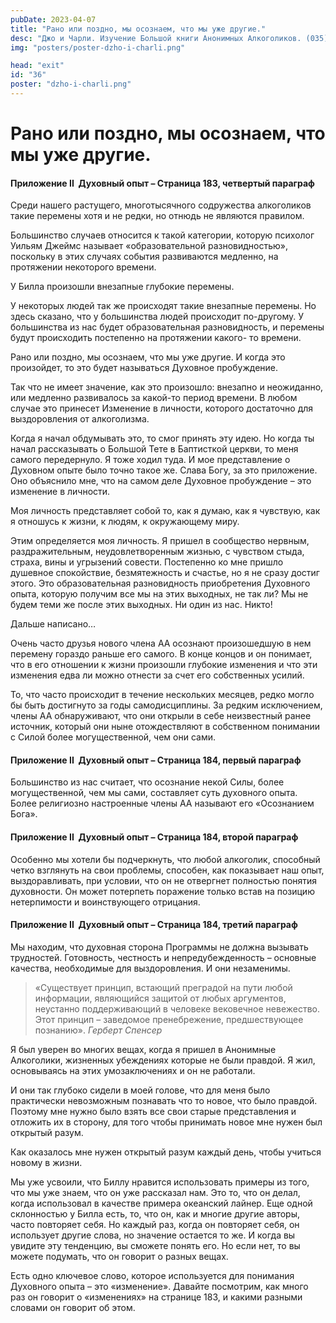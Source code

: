```yaml
---
pubDate: 2023-04-07
title: "Рано или поздно, мы осознаем, что мы уже другие."
desc: "Джо и Чарли. Изучение Большой книги Анонимных Алкоголиков. (035)"
img: "posters/poster-dzho-i-charli.png"

head: "exit"
id: "36"
poster: "dzho-i-charli.png"
---
```


# Рано или поздно, мы осознаем, что мы уже другие.

#### Приложение II  Духовный опыт – Страница 183, четвертый параграф

Среди нашего растущего, многотысячного содружества алкоголиков такие перемены хотя и не редки, но отнюдь не являются правилом.

Большинство случаев относится к такой категории, которую психолог Уильям Джеймс называет «образовательной разновидностью», поскольку в этих случаях события развиваются медленно, на протяжении некоторого времени.

У Билла произошли внезапные глубокие перемены.

У некоторых людей так же происходят такие внезапные перемены. Но здесь сказано, что у большинства людей происходит по-другому. У большинства из нас будет образовательная разновидность, и перемены будут происходить постепенно на протяжении какого- то времени.

Рано или поздно, мы осознаем, что мы уже другие. И когда это произойдет, то это будет называться Духовное пробуждение.

Так что не имеет значение, как это произошло: внезапно и неожиданно, или медленно развивалось за какой-то период времени. В любом случае это принесет Изменение в личности, которого достаточно для выздоровления от алкоголизма.

Когда я начал обдумывать это, то смог принять эту идею. Но когда ты начал рассказывать о Большой Тете в Баптисткой церкви, то меня самого передернуло. Я тоже ходил туда. И мое представление о Духовном опыте было точно такое же. Слава Богу, за это приложение. Оно объяснило мне, что на самом деле Духовное пробуждение – это изменение в личности.

Моя личность представляет собой то, как я думаю, как я чувствую, как я отношусь к жизни, к людям, к окружающему миру.

Этим определяется моя личность. Я пришел в сообщество нервным, раздражительным, неудовлетворенным жизнью, с чувством стыда, страха, вины и угрызений совести. Постепенно ко мне пришло душевное спокойствие, безмятежность и счастье, но я не сразу достиг этого. Это образовательная разновидность приобретения Духовного опыта, которую получим все мы на этих выходных, не так ли? Мы не будем теми же после этих выходных. Ни один из нас. Никто!

Дальше написано…

Очень часто друзья нового члена АА осознают произошедшую в нем перемену гораздо раньше его самого. В конце концов и он понимает, что в его отношении к жизни произошли глубокие изменения и что эти изменения едва ли можно отнести за счет его собственных усилий.

То, что часто происходит в течение нескольких месяцев, редко могло бы быть достигнуто за годы самодисциплины. За редким исключением, члены АА обнаруживают, что они открыли в себе неизвестный ранее источник, который они ныне отождествляют в собственном понимании с Силой более могущественной, чем они сами.

#### Приложение II  Духовный опыт – Страница 184, первый параграф

Большинство из нас считает, что осознание некой Силы, более могущественной, чем мы сами, составляет суть духовного опыта. Более религиозно настроенные члены АА называют его «Осознанием Бога».

#### Приложение II  Духовный опыт – Страница 184, второй параграф

Особенно мы хотели бы подчеркнуть, что любой алкоголик, способный четко взглянуть на свои проблемы, способен, как показывает наш опыт, выздоравливать, при условии, что он не отвергнет полностью понятия духовности. Он может потерпеть поражение только встав на позицию нетерпимости и воинствующего отрицания.

#### Приложение II  Духовный опыт – Страница 184, третий параграф

Мы находим, что духовная сторона Программы не должна вызывать трудностей. Готовность, честность и непредубежденность – основные качества, необходимые для выздоровления. И они незаменимы.

> «Существует принцип, встающий преградой на пути любой информации, являющийся защитой от любых аргументов, неустанно поддерживающий в человеке вековечное невежество. Этот принцип – заведомое пренебрежение, предшествующее познанию».
> <cite>Герберт Спенсер</cite>

Я был уверен во многих вещах, когда я пришел в Анонимные Алкоголики, жизненных убеждениях которые не были правдой. Я жил, основываясь на этих умозаключениях и он не работали.

И они так глубоко сидели в моей голове, что для меня было практически невозможным познавать что то новое, что было правдой. Поэтому мне нужно было взять все свои старые представления и отложить их в сторону, для того чтобы принимать новое мне нужен был открытый разум.

Как оказалось мне нужен открытый разум каждый день, чтобы учиться новому в жизни.

Мы уже усвоили, что Биллу нравится использовать примеры из того, что мы уже знаем, что он уже рассказал нам. Это то, что он делал, когда использовал в качестве примера океанский лайнер. Еще одной склонностью у Билла есть, то, что он, как и многие другие авторы, часто повторяет себя. Но каждый раз, когда он повторяет себя, он использует другие слова, но значение остается то же. И когда вы увидите эту тенденцию, вы сможете понять его. Но если нет, то вы можете подумать, что он говорит о разных вещах.

Есть одно ключевое слово, которое используется для понимания Духовного опыта – это «изменение».
Давайте посмотрим, как много раз он говорит о «изменениях» на странице 183, и какими разными словами он говорит об этом.
